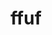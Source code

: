 ---
title: "ffuf"
description: "A fast web fuzzer written in Go that allows for fuzzing of various parts of HTTP requests to discover content, parameters, subdomains and more."
platforms: ["windows", "macos", "linux", "cli"]
categories: ["Web"]
tags: ["fuzzing", "content-discovery", "parameter-discovery", "web-security"]
github: "https://github.com/ffuf/ffuf"
documentation: "https://github.com/ffuf/ffuf/blob/master/README.md"
---